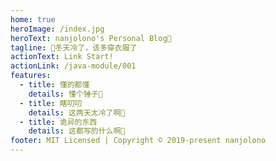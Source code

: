 ```yaml
---
home: true
heroImage: /index.jpg
heroText: nanjolono's Personal Blog🧨
tagline: 🚗冬天冷了，该多穿衣服了
actionText: Link Start!
actionLink: /java-module/001
features:
  - title: 懂的都懂
    details: 懂个锤子🔨
  - title: 瞎叨叨
    details: 这两天太冷了啊🥶
  - title: 诡异的东西
    details: 这都写的什么啊🙉
footer: MIT Licensed | Copyright © 2019-present nanjolono
---
```

